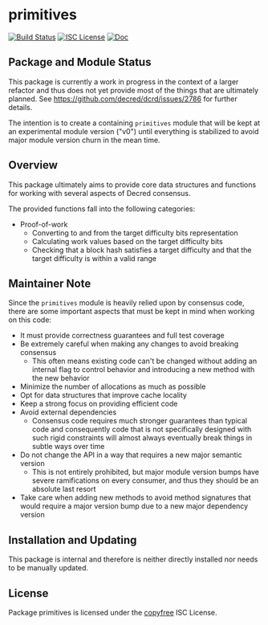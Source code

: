primitives
==========

[![Build Status](https://github.com/decred/dcrd/workflows/Build%20and%20Test/badge.svg)](https://github.com/decred/dcrd/actions)
[![ISC License](https://img.shields.io/badge/license-ISC-blue.svg)](http://copyfree.org)
[![Doc](https://img.shields.io/badge/doc-reference-blue.svg)](https://pkg.go.dev/github.com/decred/dcrd/internal/staging/primitives)

## Package and Module Status

This package is currently a work in progress in the context of a larger refactor
and thus does not yet provide most of the things that are ultimately planned.
See https://github.com/decred/dcrd/issues/2786 for further details.

The intention is to create a containing `primitives` module that will be kept at
an experimental module version ("v0") until everything is stabilized to avoid
major module version churn in the mean time.

## Overview

This package ultimately aims to provide core data structures and functions for
working with several aspects of Decred consensus.

The provided functions fall into the following categories:

- Proof-of-work
  - Converting to and from the target difficulty bits representation
  - Calculating work values based on the target difficulty bits
  - Checking that a block hash satisfies a target difficulty and that the target
    difficulty is within a valid range

## Maintainer Note

Since the `primitives` module is heavily relied upon by consensus code, there
are some important aspects that must be kept in mind when working on this code:

- It must provide correctness guarantees and full test coverage
- Be extremely careful when making any changes to avoid breaking consensus
  - This often means existing code can't be changed without adding an internal
    flag to control behavior and introducing a new method with the new behavior
- Minimize the number of allocations as much as possible
- Opt for data structures that improve cache locality
- Keep a strong focus on providing efficient code
- Avoid external dependencies
  - Consensus code requires much stronger guarantees than typical code and
    consequently code that is not specifically designed with such rigid
    constraints will almost always eventually break things in subtle ways over
    time
- Do not change the API in a way that requires a new major semantic version
  - This is not entirely prohibited, but major module version bumps have severe
    ramifications on every consumer, and thus they should be an absolute last
    resort
- Take care when adding new methods to avoid method signatures that would
  require a major version bump due to a new major dependency version

## Installation and Updating

This package is internal and therefore is neither directly installed nor needs
to be manually updated.

## License

Package primitives is licensed under the [copyfree](http://copyfree.org) ISC
License.
